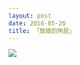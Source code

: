 ```yaml
---
layout: post
date: 2016-05-26
title: 「放娘的狗屁」
---
```


![](http://7xp63o.com1.z0.glb.clouddn.com/CjW8O_mUgAAPCxn.jpg)

